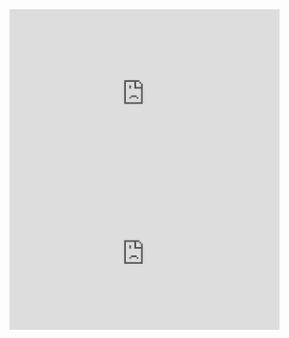 <iframe src="https://docs.google.com/a/vbstudents.com/presentation/d/1PLVaTv8z8hcHzbwp7ndsMtZIVTlyxtyT1Fv7mDNEZ-8/embed?start=true&loop=true&delayms=15000" frameborder="0" width="480" height="299" allowfullscreen="true" mozallowfullscreen="true" webkitallowfullscreen="true"></iframe>

<iframe width="480" height="270" src="https://www.youtube.com/embed/YJH1J-5il5o" frameborder="0" allowfullscreen></iframe>
